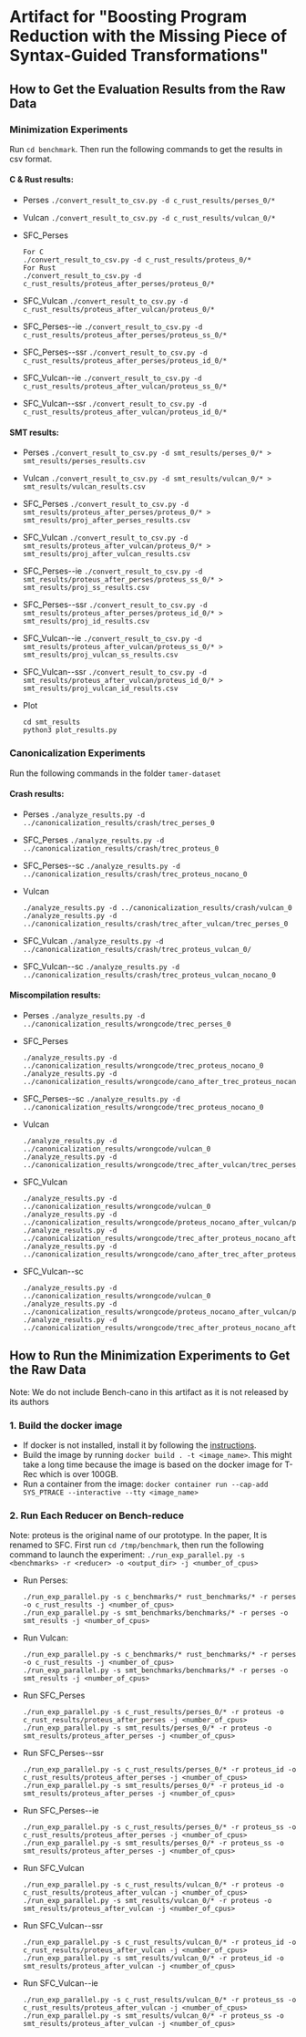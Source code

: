 # Artifact for "Boosting Program Reduction with the Missing Piece of Syntax-Guided Transformations"

## How to Get the Evaluation Results from the Raw Data
### Minimization Experiments
Run ```cd benchmark```. Then run the following commands to get the results in csv format.
#### C & Rust results:
- Perses
    ```./convert_result_to_csv.py -d c_rust_results/perses_0/*```

- Vulcan
    ```./convert_result_to_csv.py -d c_rust_results/vulcan_0/*```

- SFC_Perses
    ```
    For C
    ./convert_result_to_csv.py -d c_rust_results/proteus_0/*
    For Rust
    ./convert_result_to_csv.py -d c_rust_results/proteus_after_perses/proteus_0/*
    ```

- SFC_Vulcan
    ```./convert_result_to_csv.py -d c_rust_results/proteus_after_vulcan/proteus_0/*```

- SFC_Perses--ie
    ```./convert_result_to_csv.py -d c_rust_results/proteus_after_perses/proteus_ss_0/*```

- SFC_Perses--ssr
    ```./convert_result_to_csv.py -d c_rust_results/proteus_after_perses/proteus_id_0/*```

- SFC_Vulcan--ie
    ```./convert_result_to_csv.py -d c_rust_results/proteus_after_vulcan/proteus_ss_0/*```

- SFC_Vulcan--ssr
    ```./convert_result_to_csv.py -d c_rust_results/proteus_after_vulcan/proteus_id_0/*```

#### SMT results:
- Perses
    ```./convert_result_to_csv.py -d smt_results/perses_0/* > smt_results/perses_results.csv```

- Vulcan
    ```./convert_result_to_csv.py -d smt_results/vulcan_0/* > smt_results/vulcan_results.csv```

- SFC_Perses
    ```./convert_result_to_csv.py -d smt_results/proteus_after_perses/proteus_0/* > smt_results/proj_after_perses_results.csv```

- SFC_Vulcan
    ```./convert_result_to_csv.py -d smt_results/proteus_after_vulcan/proteus_0/* > smt_results/proj_after_vulcan_results.csv```

- SFC_Perses--ie
    ```./convert_result_to_csv.py -d smt_results/proteus_after_perses/proteus_ss_0/* > smt_results/proj_ss_results.csv```

- SFC_Perses--ssr
    ```./convert_result_to_csv.py -d smt_results/proteus_after_perses/proteus_id_0/* > smt_results/proj_id_results.csv```

- SFC_Vulcan--ie
    ```./convert_result_to_csv.py -d smt_results/proteus_after_vulcan/proteus_ss_0/* > smt_results/proj_vulcan_ss_results.csv```

- SFC_Vulcan--ssr
    ```./convert_result_to_csv.py -d smt_results/proteus_after_vulcan/proteus_id_0/* > smt_results/proj_vulcan_id_results.csv```

- Plot
    ```
    cd smt_results
    python3 plot_results.py
    ```

### Canonicalization Experiments
Run the following commands in the folder ```tamer-dataset```
#### Crash results:
- Perses
    ```./analyze_results.py -d ../canonicalization_results/crash/trec_perses_0```

- SFC_Perses
    ```./analyze_results.py -d ../canonicalization_results/crash/trec_proteus_0```

- SFC_Perses--sc
    ```./analyze_results.py -d ../canonicalization_results/crash/trec_proteus_nocano_0```

- Vulcan
    ```
    ./analyze_results.py -d ../canonicalization_results/crash/vulcan_0
    ./analyze_results.py -d ../canonicalization_results/crash/trec_after_vulcan/trec_perses_0
    ```

- SFC_Vulcan
    ```./analyze_results.py -d ../canonicalization_results/crash/trec_proteus_vulcan_0/```

- SFC_Vulcan--sc
    ```./analyze_results.py -d ../canonicalization_results/crash/trec_proteus_vulcan_nocano_0```

#### Miscompilation results:
- Perses
    ```./analyze_results.py -d ../canonicalization_results/wrongcode/trec_perses_0```

- SFC_Perses
    ```
    ./analyze_results.py -d ../canonicalization_results/wrongcode/trec_proteus_nocano_0
    ./analyze_results.py -d ../canonicalization_results/wrongcode/cano_after_trec_proteus_nocano/proteus_cano_0
    ```

- SFC_Perses--sc
    ```./analyze_results.py -d ../canonicalization_results/wrongcode/trec_proteus_nocano_0```

- Vulcan
    ```
    ./analyze_results.py -d ../canonicalization_results/wrongcode/vulcan_0
    ./analyze_results.py -d ../canonicalization_results/wrongcode/trec_after_vulcan/trec_perses_0
    ```

- SFC_Vulcan
    ```
    ./analyze_results.py -d ../canonicalization_results/wrongcode/vulcan_0
    ./analyze_results.py -d ../canonicalization_results/wrongcode/proteus_nocano_after_vulcan/proteus_no_cano_0/
    ./analyze_results.py -d ../canonicalization_results/wrongcode/trec_after_proteus_nocano_after_vulcan/trec_perses_0
    ./analyze_results.py -d ../canonicalization_results/wrongcode/cano_after_trec_after_proteus_nocano_after_vulcan/proteus_cano_0/
    ```

- SFC_Vulcan--sc
    ```
    ./analyze_results.py -d ../canonicalization_results/wrongcode/vulcan_0
    ./analyze_results.py -d ../canonicalization_results/wrongcode/proteus_nocano_after_vulcan/proteus_no_cano_0/
    ./analyze_results.py -d ../canonicalization_results/wrongcode/trec_after_proteus_nocano_after_vulcan/trec_perses_0
    ```

## How to Run the Minimization Experiments to Get the Raw Data
Note: We do not include Bench-cano in this artifact as it is not released by its authors
### 1. Build the docker image
- If docker is not installed, install it by following the [instructions](https://docs.docker.com/get-docker/).
- Build the image by running ```docker build . -t <image_name>```. This might take a long time because the image is based on the docker image for T-Rec which is over 100GB.
- Run a container from the image:
   ```docker container run --cap-add SYS_PTRACE --interactive --tty <image_name>```

### 2. Run Each Reducer on Bench-reduce
Note: proteus is the original name of our prototype. In the paper, It is renamed to SFC.
First run ```cd /tmp/benchmark```, then run the following command to launch the experiment:
```./run_exp_parallel.py -s <benchmarks> -r <reducer> -o <output_dir> -j <number_of_cpus>```
- Run Perses:
    ```
    ./run_exp_parallel.py -s c_benchmarks/* rust_benchmarks/* -r perses -o c_rust_results -j <number_of_cpus>
    ./run_exp_parallel.py -s smt_benchmarks/benchmarks/* -r perses -o smt_results -j <number_of_cpus>
    ```
- Run Vulcan:
    ```
    ./run_exp_parallel.py -s c_benchmarks/* rust_benchmarks/* -r perses -o c_rust_results -j <number_of_cpus>
    ./run_exp_parallel.py -s smt_benchmarks/benchmarks/* -r perses -o smt_results -j <number_of_cpus>
    ```
- Run SFC_Perses
    ```
    ./run_exp_parallel.py -s c_rust_results/perses_0/* -r proteus -o c_rust_results/proteus_after_perses -j <number_of_cpus>
    ./run_exp_parallel.py -s smt_results/perses_0/* -r proteus -o smt_results/proteus_after_perses -j <number_of_cpus>
    ```
- Run SFC_Perses--ssr
    ```
    ./run_exp_parallel.py -s c_rust_results/perses_0/* -r proteus_id -o c_rust_results/proteus_after_perses -j <number_of_cpus>
    ./run_exp_parallel.py -s smt_results/perses_0/* -r proteus_id -o smt_results/proteus_after_perses -j <number_of_cpus>
    ```
- Run SFC_Perses--ie
    ```
    ./run_exp_parallel.py -s c_rust_results/perses_0/* -r proteus_ss -o c_rust_results/proteus_after_perses -j <number_of_cpus>
    ./run_exp_parallel.py -s smt_results/perses_0/* -r proteus_ss -o smt_results/proteus_after_perses -j <number_of_cpus>
    ```
- Run SFC_Vulcan
    ```
    ./run_exp_parallel.py -s c_rust_results/vulcan_0/* -r proteus -o c_rust_results/proteus_after_vulcan -j <number_of_cpus>
    ./run_exp_parallel.py -s smt_results/vulcan_0/* -r proteus -o smt_results/proteus_after_vulcan -j <number_of_cpus>
    ```
- Run SFC_Vulcan--ssr
    ```
    ./run_exp_parallel.py -s c_rust_results/vulcan_0/* -r proteus_id -o c_rust_results/proteus_after_vulcan -j <number_of_cpus>
    ./run_exp_parallel.py -s smt_results/vulcan_0/* -r proteus_id -o smt_results/proteus_after_vulcan -j <number_of_cpus>
    ```
- Run SFC_Vulcan--ie
    ```
    ./run_exp_parallel.py -s c_rust_results/vulcan_0/* -r proteus_ss -o c_rust_results/proteus_after_vulcan -j <number_of_cpus>
    ./run_exp_parallel.py -s smt_results/vulcan_0/* -r proteus_ss -o smt_results/proteus_after_vulcan -j <number_of_cpus>
    ```